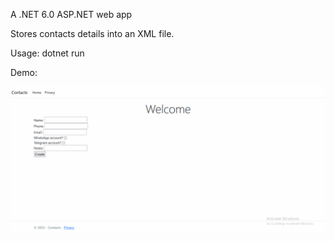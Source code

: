 A .NET 6.0 ASP.NET web app

Stores contacts details into an XML file.

Usage: 
	dotnet run
	
Demo:

![demo](demo.gif)
